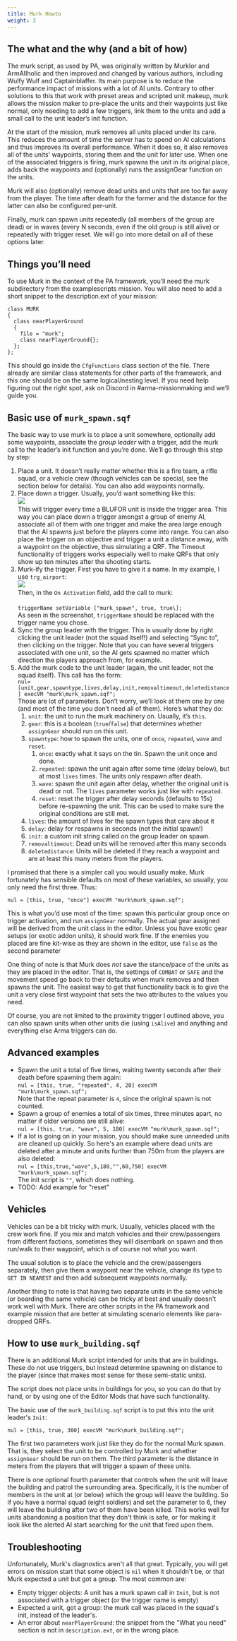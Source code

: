 ```yaml
---
title: Murk Howto
weight: 3
---
```


## The what and the why (and a bit of how)

The murk script, as used by PA, was originally written by Murklor and
ArmAIIholic and then improved and changed by various authors, including Wulfy
Wulf and Captainblaffer. Its main purpose is to reduce the performance impact
of missions with a lot of AI units. Contrary to other solutions to this that
work with preset areas and scripted unit makeup, murk allows the mission maker
to pre-place the units and their waypoints just like normal, only needing to
add a few triggers, link them to the units and add a small call to the unit
leader’s init function.

At the start of the mission, murk removes all units placed under its care. This
reduces the amount of time the server has to spend on AI calculations and thus
improves its overall performance. When it does so, it also removes all of the
units' waypoints, storing them and the unit for later use. When one of the
associated triggers is firing, murk spawns the unit in its original place, adds
back the waypoints and (optionally) runs the assignGear function on the units.

Murk will also (optionally) remove dead units and units that are too far away
from the player. The time after death for the former and the distance for the
latter can also be configured per-unit.

Finally, murk can spawn units repeatedly (all members of the group are dead) or
in waves (every N seconds, even if the old group is still alive) or repeatedly
with trigger reset. We will go into more detail on all of these options later.

##  Things you’ll need

To use Murk in the context of the PA framework, you’ll need the murk
subdirectory from the examplescripts mission. You will also need to add a short
snippet to the description.ext of your mission:

```
class MURK  
{  
  class nearPlayerGround  
  {  
    file = "murk";  
    class nearPlayerGround{};  
  };  
};
```

This should go inside the `CfgFunctions` class section of the file. There
already are similar class statements for other parts of the framework, and this
one should be on the same logical/nesting level. If you need help figuring out
the right spot, ask on Discord in #arma-missionmaking and we’ll guide you.

## Basic use of `murk_spawn.sqf`

The basic way to use murk is to place a unit somewhere, optionally add some
waypoints, associate the *group leader* with a trigger, add the murk call to
the leader’s init function and you’re done. We’ll go through this step by step:

1. Place a unit. It doesn’t really matter whether this is a fire
   team, a rifle squad, or a vehicle crew (though vehicles can be
   special, see the section below for details). You can also add
   waypoints normally.
2. Place down a trigger. Usually, you’d want something like this:  
   <img src="image1.jpg"/>  
   This will trigger every time a BLUFOR unit is inside the trigger
   area. This way you can place down a trigger amongst a group of
   enemy AI, associate all of them with one trigger and make the area
   large enough that the AI spawns just before the players come into
   range. You can also place the trigger on an objective and trigger
   a unit a distance away, with a waypoint on the objective, thus
   simulating a QRF. The Timeout functionality of triggers works
   especially well to make QRFs that only show up ten minutes after
   the shooting starts.
3. Murk-ify the trigger. First you have to give it a name. In my
   example, I use `trg_airport`:  
   <img src="image2.jpg"/>  
   Then, in the `On Activation` field, add the call to murk:<br/>  
   `triggerName setVariable ["murk_spawn", true, true\];`<br/>
   As seen in the screenshot, `triggerName` should be replaced with the
   trigger name you chose.
4. Sync the group leader with the trigger. This is usually done by right
   clicking the unit leader (not the squad itself!) and selecting “Sync to”,
   then clicking on the trigger. Note that you can have several triggers
   associated with one unit, so the AI gets spawned no matter which direction
   the players approach from, for example.
5. Add the murk code to the unit leader (again, the unit leader, not
   the squad itself). This call has the form:<br/>
   `nul=[unit,gear,spawntype,lives,delay,init,removaltimeout,deletedistance] execVM "murk\murk_spawn.sqf";`<br/>
   Those are lot of parameters. Don’t worry, we’ll look at them one
   by one (and most of the time you don’t need all of them). Here’s
   what they do:
   1. `unit`: the unit to run the murk machinery on. Usually, it’s
      `this`.
   2. `gear`: this is a boolean (`true`/`false`) that determines whether
      `assignGear` should run on this unit.
   3. `spawntype`: how to spawn the units, one of `once`, `repeated`,
      `wave` and `reset`.
       1. `once`: exactly what it says on the tin. Spawn the unit once
          and done.
       2. `repeated`: spawn the unit again after some time (delay
          below), but at most `lives` times. The units only respawn
          after death.
       3. `wave`: spawn the unit again after delay, whether the
          original unit is dead or not. The `lives` parameter works
          just like with `repeated`.
       4. `reset`: reset the trigger after delay seconds (defaults to
          15s) before re-spawning the unit. This can be used to make
          sure the original conditions are still met.
   4. `lives`: the amount of lives for the spawn types that care about
      it
   5. `delay`: delay for respawns in seconds (not the initial spawn\!)
   6. `init`: a custom init string called on the group leader on spawn.
   7. `removaltimeout`: Dead units will be removed after this many
      seconds
   8. `deletedistance`: Units will be deleted if they reach a waypoint
      and are at least this many meters from the players.

I promised that there is a simpler call you would usually make. Murk
fortunately has sensible defaults on most of these variables, so usually, you
only need the first three. Thus:

`nul = [this, true, "once"] execVM "murk\murk_spawn.sqf";`

This is what you’d use most of the time: spawn this particular group once on
trigger activation, and run `assignGear` normally. The actual gear assigned
will be derived from the unit class in the editor. Unless you have exotic gear
setups (or exotic addon units), it should work fine. If the enemies you placed
are fine kit-wise as they are shown in the editor, use `false` as the second
parameter

One thing of note is that Murk does *not* save the stance/pace of the units as
they are placed in the editor. That is, the settings of `COMBAT` or `SAFE` and
the movement speed go back to their defaults when murk removes and then spawns
the unit. The easiest way to get that functionality back is to give the unit a
very close first waypoint that sets the two attributes to the values you need.

Of course, you are not limited to the proximity trigger I outlined above, you
can also spawn units when other units die (using `isAlive`) and anything and
everything else Arma triggers can do.

## Advanced examples

- Spawn the unit a total of five times, waiting twenty seconds after their
  death before spawning them again: <br/>
  `nul = [this, true, "repeated", 4, 20] execVM  "murk\murk_spawn.sqf";`<br/>
  Note that the repeat parameter is `4`, since the original spawn is
  not counted.
- Spawn a group of enemies a total of six times, three minutes apart, no matter
  if older versions are still alive:<br/>
  `nul = [this, true, "wave", 5, 180] execVM "murk\murk_spawn.sqf";`
- If a lot is going on in your mission, you should make sure unneeded units are
  cleaned up quickly. So here's an example where dead units are deleted after a
  minute and units further than 750m from the players are also deleted:<br/>
  `nul = [this,true,"wave",5,180,"",60,750] execVM "murk\murk_spawn.sqf";`<br/>
  The init script is `""`, which does nothing.
- TODO: Add example for "reset"

## Vehicles

Vehicles can be a bit tricky with murk. Usually, vehicles placed with the crew
work fine. If you mix and match vehicles and their crew/passengers from
different factions, sometimes they will disembark on spawn and then run/walk to
their waypoint, which is of course not what you want.

The usual solution is to place the vehicle and the crew/passengers separately,
then give them a waypoint near the vehicle, change its type to `GET IN NEAREST`
and then add subsequent waypoints normally.

Another thing to note is that having two separate units in the same vehicle (or
boarding the same vehicle) can be tricky at best and usually doesn't work well
with Murk. There are other scripts in the PA framework and example mission that
are better at simulating scenario elements like para-dropped QRFs.

## How to use `murk_building.sqf`

There is an additional Murk script intended for units that are in buildings.
These do not use triggers, but instead determine spawning on distance to the
player (since that makes most sense for these semi-static units).

The script does not place units in buildings for you, so you can do that by
hand, or by using one of the Editor Mods that have such functionality.

The basic use of the `murk_building.sqf` script is to put this into the unit
leader's `Init`:

`nul = [this, true, 300] execVM "murk\murk_building.sqf";`

The first two parameters work just like they do for the normal Murk spawn. That
is, they select the unit to be controlled by Murk and whether `assignGear`
should be run on them. The third parameter is the distance in meters from the
players that will trigger a spawn of these units.

There is one optional fourth parameter that controls when the unit will leave
the building and patrol the surrounding area. Specifically, it is the number of
members in the unit at (or below) which the group will leave the building. So
if you have a normal squad (eight soldiers) and set the parameter to 6, they
will leave the building after two of them have been killed. This works well for
units abandoning a position that they don't think is safe, or for making it
look like the alerted AI start searching for the unit that fired upon them.

## Troubleshooting

Unfortunately, Murk's diagnostics aren't all that great. Typically, you will
get errors on mission start that some object is `nil` when it shouldn't be, or
that Murk expected a unit but got a group. The most common are:

- Empty trigger objects: A unit has a murk spawn call in `Init`, but is not
  associated with a trigger object (or the trigger name is empty)
- Expected a unit, got a group: the murk call was placed in the squad's init,
  instead of the leader's.
- An error about `nearPlayerGround`: the snippet from the "What you need"
  section is not in `description.ext`, or in the wrong place.
